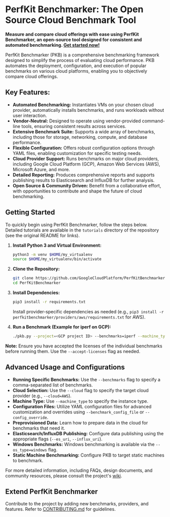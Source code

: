 # PerfKit Benchmarker: The Open Source Cloud Benchmark Tool

**Measure and compare cloud offerings with ease using PerfKit Benchmarker, an open-source tool designed for consistent and automated benchmarking. [Get started now!](https://github.com/GoogleCloudPlatform/PerfKitBenchmarker)**

PerfKit Benchmarker (PKB) is a comprehensive benchmarking framework designed to simplify the process of evaluating cloud performance. PKB automates the deployment, configuration, and execution of popular benchmarks on various cloud platforms, enabling you to objectively compare cloud offerings.

## Key Features:

*   **Automated Benchmarking:** Instantiates VMs on your chosen cloud provider, automatically installs benchmarks, and runs workloads without user interaction.
*   **Vendor-Neutral:** Designed to operate using vendor-provided command-line tools, ensuring consistent results across services.
*   **Extensive Benchmark Suite:** Supports a wide array of benchmarks, including those for storage, networking, compute, and database performance.
*   **Flexible Configuration:** Offers robust configuration options through YAML files, enabling customization for specific testing needs.
*   **Cloud Provider Support:** Runs benchmarks on major cloud providers, including Google Cloud Platform (GCP), Amazon Web Services (AWS), Microsoft Azure, and more.
*   **Detailed Reporting:** Produces comprehensive reports and supports publishing results to Elasticsearch and InfluxDB for further analysis.
*   **Open Source & Community Driven:** Benefit from a collaborative effort, with opportunities to contribute and shape the future of cloud benchmarking.

## Getting Started

To quickly begin using PerfKit Benchmarker, follow the steps below. Detailed tutorials are available in the `tutorials` directory of the repository (see the original README for links).

1.  **Install Python 3 and Virtual Environment:**
    ```bash
    python3 -m venv $HOME/my_virtualenv
    source $HOME/my_virtualenv/bin/activate
    ```

2.  **Clone the Repository:**
    ```bash
    git clone https://github.com/GoogleCloudPlatform/PerfKitBenchmarker.git
    cd PerfKitBenchmarker
    ```

3.  **Install Dependencies:**
    ```bash
    pip3 install -r requirements.txt
    ```
    Install provider-specific dependencies as needed (e.g., `pip3 install -r perfkitbenchmarker/providers/aws/requirements.txt` for AWS).

4.  **Run a Benchmark (Example for iperf on GCP):**
    ```bash
    ./pkb.py --project=<GCP project ID> --benchmarks=iperf --machine_type=f1-micro
    ```

**Note:** Ensure you have accepted the licenses of the individual benchmarks before running them. Use the `--accept-licenses` flag as needed.

## Advanced Usage and Configurations

*   **Running Specific Benchmarks:** Use the `--benchmarks` flag to specify a comma-separated list of benchmarks.
*   **Cloud Selection:** Use the `--cloud` flag to specify the target cloud provider (e.g., `--cloud=AWS`).
*   **Machine Type:** Use `--machine_type` to specify the instance type.
*   **Configuration Files:** Utilize YAML configuration files for advanced customization and overrides using `--benchmark_config_file` or `--config_override`.
*   **Preprovisioned Data:** Learn how to prepare data in the cloud for benchmarks that need it.
*   **Elasticsearch/InfluxDB Publishing:** Configure data publishing using the appropriate flags (`--es_uri`, `--influx_uri`).
*   **Windows Benchmarks:** Windows benchmarking is available via the `--os_type=windows` flag.
*   **Static Machine Benchmarking:** Configure PKB to target static machines to benchmark.

For more detailed information, including FAQs, design documents, and community resources, please consult the project's [wiki](https://github.com/GoogleCloudPlatform/PerfKitBenchmarker/wiki).

## Extend PerfKit Benchmarker

Contribute to the project by adding new benchmarks, providers, and features. Refer to [CONTRIBUTING.md](https://github.com/GoogleCloudPlatform/PerfKitBenchmarker/blob/master/CONTRIBUTING.md) for guidelines.